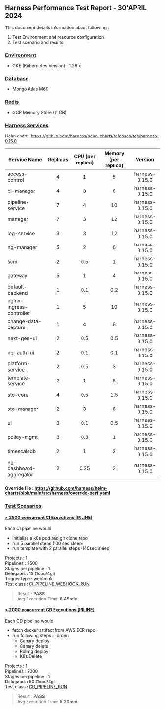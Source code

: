
## Harness Performance Test Report - 30'APRIL 2024

This document details information about following :
1. Test Environment and resource configuration
2. Test scenario and results

### [Environment](#)
- GKE (Kubernetes Version) : 1.26.x 

### [Database](#)
- Mongo Atlas M60

### [Redis](#)
- GCP Memory Store (11 GB)

### [Harness Services](#)

Helm chart : https://github.com/harness/helm-charts/releases/tag/harness-0.15.0

| Service Name             | Replicas | CPU (per replica) | Memory (per replica) |    Version     |
|--------------------------|:--------:|:-----------------:|:--------------------:|:--------------:|
| access-control           |    4     |         1         |          5           | harness-0.15.0 |
| ci-manager               |    4     |         3         |          6           | harness-0.15.0 |
| pipeline-service         |    7     |         4         |          10          | harness-0.15.0 |
| manager                  |    7     |         3         |          12          | harness-0.15.0 |
| log-service              |    3     |         3         |          12          | harness-0.15.0 |
| ng-manager               |    5     |         2         |          6           | harness-0.15.0 |
| scm                      |    2     |        0.5        |          1           | harness-0.15.0 |
| gateway                  |    5     |         1         |          4           | harness-0.15.0 |
| default-backend          |    1     |        0.1        |         0.2          | harness-0.15.0 |
| nginx-ingress-controller |    1     |         5         |          10          | harness-0.15.0 |
| change-data-capture      |    1     |         4         |          6           | harness-0.15.0 |
| next-gen-ui              |    2     |        0.5        |         0.5          | harness-0.15.0 |
| ng-auth-ui               |    2     |        0.1        |         0.1          | harness-0.15.0 |
| platform-service         |    2     |        0.5        |          3           | harness-0.15.0 |
| template-service         |    2     |         1         |          8           | harness-0.15.0 |
| sto-core                 |    4     |        0.5        |         1.5          | harness-0.15.0 |
| sto-manager              |    2     |         3         |          6           | harness-0.15.0 |
| ui                       |    3     |        0.1        |         0.5          | harness-0.15.0 |
| policy-mgmt              |    3     |        0.3        |          1           | harness-0.15.0 |
| timescaledb              |    2     |         1         |          2           | harness-0.15.0 |
| ng-dashboard-aggregator  |    2     |       0.25        |          2           | harness-0.15.0 |

#### Override file : https://github.com/harness/helm-charts/blob/main/src/harness/override-perf.yaml

### [Test Scenarios](#)
  
#### [ >  2500 concurrent CI Executions [INLINE]](#)
Each CI pipeline would 
- initialise a k8s pod and git clone repo  
- run 5 parallel steps (100 sec sleep)
- run template with 2 parallel steps (140sec sleep)

Projects : 1  
Pipelines : 2500  
Stages per pipeline : 1  
Delegates : 15 (1cpu/4gi)  
Trigger type : webhook  
Test class : [CI_PIPELINE_WEBHOOK_RUN](../locust_tasks/ci_pipeline_webhook_run.py)

> Result : **PASS**  
Avg Execution Time: **6.45min**
  
#### [ >  2000 concurrent CD Executions [INLINE]](#)
Each CD pipeline would 
- fetch docker artifact from AWS ECR repo
- run following steps in order:
   - Canary deploy
   - Canary delete
   - Rolling deploy
   - K8s Delete

Projects : 1  
Pipelines : 2000  
Stages per pipeline : 1   
Delegates : 50 (1cpu/4gi)  
Test class : [CD_PIPELINE_RUN](../locust_tasks/cd_pipeline_run.py)

> Result : **PASS**  
Avg Execution Time: **5.20min**

